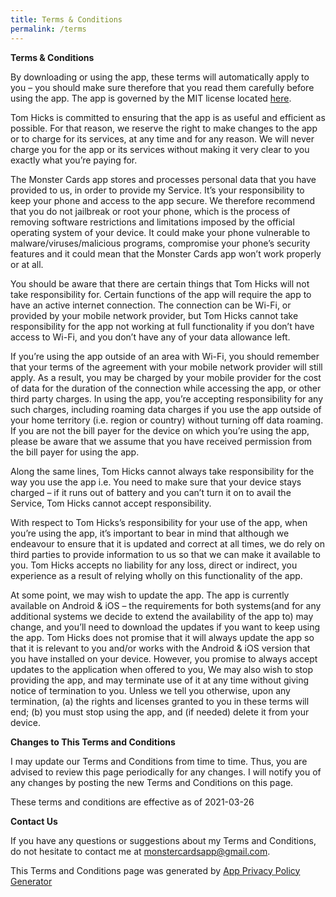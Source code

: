 ```yaml
---
title: Terms & Conditions
permalink: /terms
---
```


**Terms & Conditions**

By downloading or using the app, these terms will automatically apply to you – you should make sure therefore that you read them carefully before using the app. The app is governed by the MIT license located [here](https://github.com/headhunter45/MonsterCards-iOS/blob/develop/LICENSE). 

Tom Hicks is committed to ensuring that the app is as useful and efficient as possible. For that reason, we reserve the right to make changes to the app or to charge for its services, at any time and for any reason. We will never charge you for the app or its services without making it very clear to you exactly what you’re paying for.

The Monster Cards app stores and processes personal data that you have provided to us, in order to provide my Service. It’s your responsibility to keep your phone and access to the app secure. We therefore recommend that you do not jailbreak or root your phone, which is the process of removing software restrictions and limitations imposed by the official operating system of your device. It could make your phone vulnerable to malware/viruses/malicious programs, compromise your phone’s security features and it could mean that the Monster Cards app won’t work properly or at all.

You should be aware that there are certain things that Tom Hicks will not take responsibility for. Certain functions of the app will require the app to have an active internet connection. The connection can be Wi-Fi, or provided by your mobile network provider, but Tom Hicks cannot take responsibility for the app not working at full functionality if you don’t have access to Wi-Fi, and you don’t have any of your data allowance left.

If you’re using the app outside of an area with Wi-Fi, you should remember that your terms of the agreement with your mobile network provider will still apply. As a result, you may be charged by your mobile provider for the cost of data for the duration of the connection while accessing the app, or other third party charges. In using the app, you’re accepting responsibility for any such charges, including roaming data charges if you use the app outside of your home territory (i.e. region or country) without turning off data roaming. If you are not the bill payer for the device on which you’re using the app, please be aware that we assume that you have received permission from the bill payer for using the app.

Along the same lines, Tom Hicks cannot always take responsibility for the way you use the app i.e. You need to make sure that your device stays charged – if it runs out of battery and you can’t turn it on to avail the Service, Tom Hicks cannot accept responsibility.

With respect to Tom Hicks’s responsibility for your use of the app, when you’re using the app, it’s important to bear in mind that although we endeavour to ensure that it is updated and correct at all times, we do rely on third parties to provide information to us so that we can make it available to you. Tom Hicks accepts no liability for any loss, direct or indirect, you experience as a result of relying wholly on this functionality of the app.

At some point, we may wish to update the app. The app is currently available on Android & iOS – the requirements for both systems(and for any additional systems we decide to extend the availability of the app to) may change, and you’ll need to download the updates if you want to keep using the app. Tom Hicks does not promise that it will always update the app so that it is relevant to you and/or works with the Android & iOS version that you have installed on your device. However, you promise to always accept updates to the application when offered to you, We may also wish to stop providing the app, and may terminate use of it at any time without giving notice of termination to you. Unless we tell you otherwise, upon any termination, (a) the rights and licenses granted to you in these terms will end; (b) you must stop using the app, and (if needed) delete it from your device.

**Changes to This Terms and Conditions**

I may update our Terms and Conditions from time to time. Thus, you are advised to review this page periodically for any changes. I will notify you of any changes by posting the new Terms and Conditions on this page.

These terms and conditions are effective as of 2021-03-26

**Contact Us**

If you have any questions or suggestions about my Terms and Conditions, do not hesitate to contact me at monstercardsapp@gmail.com.

This Terms and Conditions page was generated by [App Privacy Policy Generator](https://app-privacy-policy-generator.nisrulz.com/)
